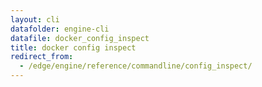 ```yaml
---
layout: cli
datafolder: engine-cli
datafile: docker_config_inspect
title: docker config inspect
redirect_from:
  - /edge/engine/reference/commandline/config_inspect/
---
```

<!--
This page is automatically generated from Docker's source code. If you want to
suggest a change to the text that appears here, open a ticket or pull request
in the source repository on GitHub:

https://github.com/docker/cli
-->


